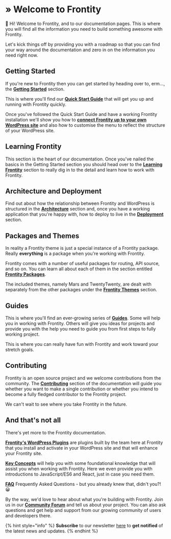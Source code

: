 # » Welcome to Frontity

**👋** Hi! Welcome to Frontity, and to our documentation pages. This is where you will find all the information you need to build something awesome with Frontity.

Let's kick things off by providing you with a roadmap so that you can find your way around the documentation and zero in on the information you need right now.

## **Getting Started**

If you're new to Frontity then you can get started by heading over to, erm..., the [**Getting Started**](getting-started/) section.

This is where you'll find our [**Quick Start Guide**](getting-started/quick-start-guide.md) that will get you up and running with Frontity quickly.

Once you've followed the Quick Start Guide and have a working Frontity installation we'll show you how to [**connect Frontity up to your own WordPress site**](getting-started/connecting-to-wordpress.md) and also how to customise the menu to reflect the structure of your WordPress site.

## **Learning Frontity**

This section is the heart of our documentation. Once you've nailed the basics in the Getting Started section you should head over to the [**Learning Frontity**](learning-frontity/) section to really dig in to the detail and learn how to work with Frontity.

## **Architecture and Deployment**

Find out about how the relationship between Frontity and WordPress is structured in the [**Architecture**]() section and, once you have a working application that you're happy with, how to deploy to live in the [**Deployment**](deployment/) section.

## **Packages and Themes**

In reality a Frontity theme is just a special instance of a Frontity package. Really **everything** is a package when you're working with Frontity.

Frontity comes with a number of useful packages for routing, API source, and so on. You can learn all about each of them in the section entitled [**Frontity Packages**](api-reference-1/).

The included themes, namely Mars and TwentyTwenty, are dealt with separately from the other packages under the [**Frontity Themes**](frontity-themes/) section.

## **Guides**

This is where you'll find an ever-growing series of [**Guides**](guides/). Some will help you in working with Frontity. Others will give you ideas for projects and provide you with the help you need to guide you from first steps to fully working project.

This is where you can really have fun with Frontity and work toward your stretch goals.

## **Contributing**

Frontity is an open source project and we welcome contributions from the community. The [**Contributing**](contributing/) section of the documentation will guide you whether you want to make a single contribution or whether you intend to become a fully fledged contributor to the Frontity project.

We can't wait to see where you take Frontity in the future.

## **And that's not all**

There's yet more to the Frontity documentation.

[**Frontity's WordPress Plugins**](frontity-plugins/) are plugins built by the team here at Frontity that you install and activate in your WordPress site and that will enhance your Frontity site.

[**Key Concepts**](resources/) will help you with some foundational knowledge that will assist you when working with Frontity. Here we even provide you with introductions to JavaScript/ES6 and React, just in case you need them.

[**FAQ**](faq.md) Frequently Asked Questions - but you already knew that, didn't you?! 😀

By the way, we'd love to hear about what you're building with Frontity. Join us in our [**Community Forum**](https://community.frontity.org) and tell us about your project. You can also ask questions and get help and support from our growing community of users and developers there.

{% hint style="info" %}
**Subscribe** to our newsletter [here](https://frontity.org/#newsletter) to **get notified** of the latest news and updates.
{% endhint %}

